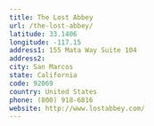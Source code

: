 ```yaml
---
title: The Lost Abbey
url: /the-lost-abbey/
latitude: 33.1406
longitude: -117.15
address1: 155 Mata Way Suite 104
address2: 
city: San Marcos
state: California
code: 92069
country: United States
phone: (800) 918-6816
website: http://www.lostabbey.com/
---
```


